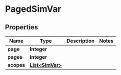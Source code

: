 

# PagedSimVar

## Properties

Name | Type | Description | Notes
------------ | ------------- | ------------- | -------------
**page** | **Integer** |  | 
**pages** | **Integer** |  | 
**scopes** | [**List&lt;SimVar&gt;**](SimVar.md) |  | 



